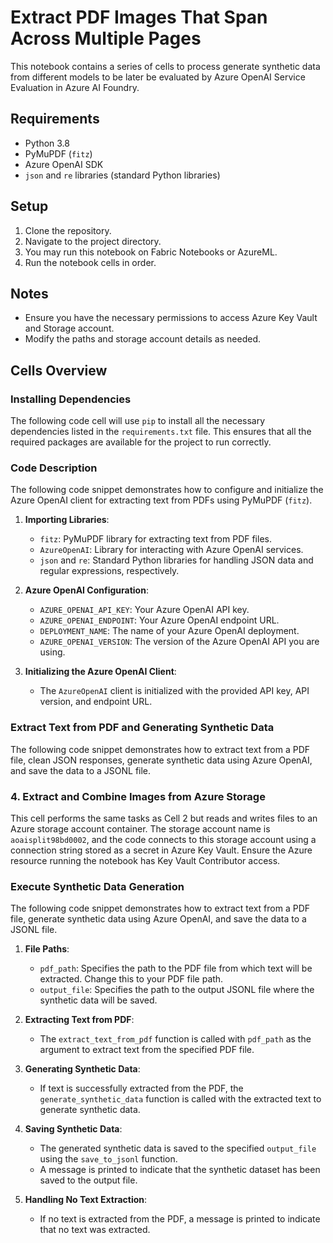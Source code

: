 # Extract PDF Images That Span Across Multiple Pages

This notebook contains a series of cells to process generate synthetic data from different models to be later be evaluated by Azure OpenAI Service Evaluation in Azure AI Foundry. 

## Requirements
- Python 3.8
- PyMuPDF (`fitz`)
- Azure OpenAI SDK
- `json` and `re` libraries (standard Python libraries)

## Setup
1. Clone the repository.
2. Navigate to the project directory.
3. You may run this notebook on Fabric Notebooks or AzureML.
4. Run the notebook cells in order.

## Notes
- Ensure you have the necessary permissions to access Azure Key Vault and Storage account.
- Modify the paths and storage account details as needed.


## Cells Overview

### Installing Dependencies

The following code cell will use `pip` to install all the necessary dependencies listed in the `requirements.txt` file. This ensures that all the required packages are available for the project to run correctly.

### Code Description

The following code snippet demonstrates how to configure and initialize the Azure OpenAI client for extracting text from PDFs using PyMuPDF (`fitz`).

1. **Importing Libraries**:
   - `fitz`: PyMuPDF library for extracting text from PDF files.
   - `AzureOpenAI`: Library for interacting with Azure OpenAI services.
   - `json` and `re`: Standard Python libraries for handling JSON data and regular expressions, respectively.

2. **Azure OpenAI Configuration**:
   - `AZURE_OPENAI_API_KEY`: Your Azure OpenAI API key.
   - `AZURE_OPENAI_ENDPOINT`: Your Azure OpenAI endpoint URL.
   - `DEPLOYMENT_NAME`: The name of your Azure OpenAI deployment.
   - `AZURE_OPENAI_VERSION`: The version of the Azure OpenAI API you are using.

3. **Initializing the Azure OpenAI Client**:
   - The `AzureOpenAI` client is initialized with the provided API key, API version, and endpoint URL.

### Extract Text from PDF and Generating Synthetic Data

The following code snippet demonstrates how to extract text from a PDF file, clean JSON responses, generate synthetic data using Azure OpenAI, and save the data to a JSONL file.

### 4. Extract and Combine Images from Azure Storage
This cell performs the same tasks as Cell 2 but reads and writes files to an Azure storage account container. The storage account name is `aoaisplit98bd0002`, and the code connects to this storage account using a connection string stored as a secret in Azure Key Vault. Ensure the Azure resource running the notebook has Key Vault Contributor access.

### Execute Synthetic Data Generation

The following code snippet demonstrates how to extract text from a PDF file, generate synthetic data using Azure OpenAI, and save the data to a JSONL file.

1. **File Paths**:
   - `pdf_path`: Specifies the path to the PDF file from which text will be extracted. Change this to your PDF file path.
   - `output_file`: Specifies the path to the output JSONL file where the synthetic data will be saved.

2. **Extracting Text from PDF**:
   - The `extract_text_from_pdf` function is called with `pdf_path` as the argument to extract text from the specified PDF file.

3. **Generating Synthetic Data**:
   - If text is successfully extracted from the PDF, the `generate_synthetic_data` function is called with the extracted text to generate synthetic data.

4. **Saving Synthetic Data**:
   - The generated synthetic data is saved to the specified `output_file` using the `save_to_jsonl` function.
   - A message is printed to indicate that the synthetic dataset has been saved to the output file.

5. **Handling No Text Extraction**:
   - If no text is extracted from the PDF, a message is printed to indicate that no text was extracted.
